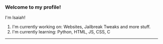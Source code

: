 ### Welcome to my profile!
I'm Isaiah!
1. I'm currently working on: Websites, Jailbreak Tweaks and more stuff. 
2. I'm currently learning: Python, HTML, JS, CSS, C


------------
